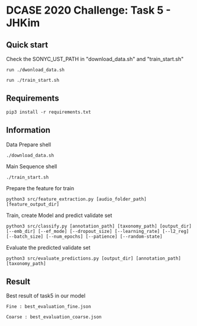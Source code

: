 DCASE 2020 Challenge: Task 5 - JHKim
=====================================

Quick start
------------

Check the SONYC_UST_PATH in "download_data.sh" and "train_start.sh"

`run ./dwonload_data.sh`

`run ./train_start.sh`

Requirements
------------
`pip3 install -r requirements.txt`


Information
------------

Data Prepare shell

`./download_data.sh`

Main Sequence shell
    
`./train_start.sh`

Prepare the feature for train

`python3 src/feature_extraction.py [audio_folder_path] [feature_output_dir]`
 
Train, create Model and predict validate set

`python3 src/classify.py [annotation_path] [taxonomy_path] [output_dir] [--emb_dir] [--ef_mode] [--dropout_size] [--learning_rate] [--l2_reg] [--batch_size] [--num_epochs] [--patience] [--random-state]`

Evaluate the predicted validate set

`python3 src/evaluate_predictions.py [output_dir] [annotation_path] [taxonomy_path]`

Result
------------
Best result of task5 in our model 

`Fine : best_evaluation_fine.json`

`Coarse : best_evaluation_coarse.json`


